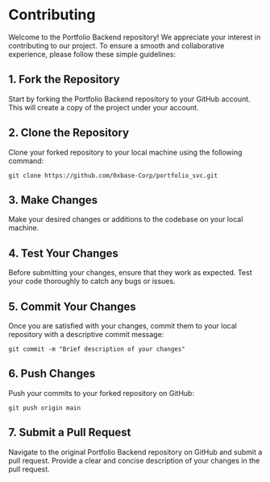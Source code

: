 # Contributing

Welcome to the Portfolio Backend repository! We appreciate your interest in contributing to our project. To ensure a smooth and collaborative experience, please follow these simple guidelines:

## 1. Fork the Repository

Start by forking the Portfolio Backend repository to your GitHub account. This will create a copy of the project under your account.

## 2. Clone the Repository

Clone your forked repository to your local machine using the following command:

```
git clone https://github.com/0xbase-Corp/portfolio_svc.git
```

## 3. Make Changes

Make your desired changes or additions to the codebase on your local machine.

## 4. Test Your Changes

Before submitting your changes, ensure that they work as expected. Test your code thoroughly to catch any bugs or issues.

## 5. Commit Your Changes

Once you are satisfied with your changes, commit them to your local repository with a descriptive commit message:

```
git commit -m "Brief description of your changes"
```

## 6. Push Changes

Push your commits to your forked repository on GitHub:

```
git push origin main
```

## 7. Submit a Pull Request

Navigate to the original Portfolio Backend repository on GitHub and submit a pull request. Provide a clear and concise description of your changes in the pull request.